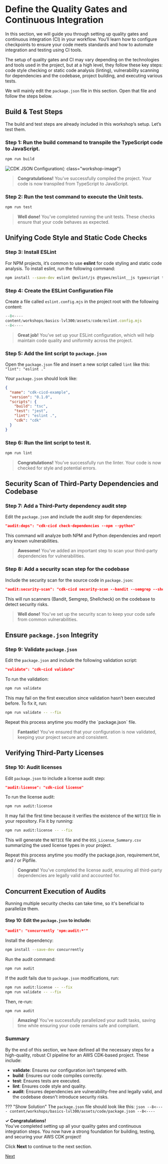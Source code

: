 
# Define the Quality Gates and Continuous Integration

In this section, we will guide you through setting up quality gates and continuous integration (CI) in your workflow. You’ll learn how to configure checkpoints to ensure your code meets standards and how to automate integration and testing using CI tools.

The setup of quality gates and CI may vary depending on the technologies and tools used in the project, but at a high level, they follow these key steps: code style checking or static code analysis (linting), vulnerability scanning for dependencies and the codebase, project building, and executing various tests.

We will mainly edit the `package.json` file in this section. Open that file and follow the steps below.

## Build & Test Steps

The build and test steps are already included in this workshop’s setup. Let’s test them.

### Step 1: Run the build command to transpile the TypeScript code to JavaScript.

```bash
npm run build
```

![CDK JSON Configuration](./assets/02-images/02-01-build.png){: class="workshop-image"}

> **Congratulations!** You’ve successfully compiled the project. Your code is now transpiled from TypeScript to JavaScript.

### Step 2: Run the test command to execute the Unit tests.

```bash
npm run test
```


> **Well done!** You’ve completed running the unit tests. These checks ensure that your code behaves as expected.

## Unifying Code Style and Static Code Checks

### Step 3: Install ESLint

For NPM projects, it’s common to use **eslint** for code styling and static code analysis. To install eslint, run the following command:

```bash
npm install --save-dev eslint @eslint/js @types/eslint__js typescript typescript-eslint @stylistic/eslint-plugin
```

### Step 4: Create the ESLint Configuration File

Create a file called `eslint.config.mjs` in the project root with the following content:

```javascript
--8<----
content/workshops/basics-lvl300/assets/code/eslint.config.mjs
--8<----
```

> **Great job!** You’ve set up your ESLint configuration, which will help maintain code quality and uniformity across the project.

### Step 5: Add the lint script to `package.json`

Open the `package.json` file and insert a new script called `lint` like this: `"lint": "eslint ."`

Your `package.json` should look like:

```json
{
  "name": "cdk-cicd-example",
  "version": "0.1.0",
  "scripts": {
    "build": "tsc",
    "test": "jest",
    "lint": "eslint .",
    "cdk": "cdk"
  }
}
```

### Step 6: Run the lint script to test it.

```bash
npm run lint
```

> **Congratulations!** You’ve successfully run the linter. Your code is now checked for style and potential errors.

## Security Scan of Third-Party Dependencies and Codebase

### Step 7: Add a Third-Party dependency audit step

Edit the `package.json` and include the audit step for dependencies:

```json
"audit:deps": "cdk-cicd check-dependencies --npm --python"
```

This command will analyze both NPM and Python dependencies and report any known vulnerabilities.

> **Awesome!** You’ve added an important step to scan your third-party dependencies for vulnerabilities.

### Step 8: Add a security scan step for the codebase

Include the security scan for the source code in `package.json`:

```json
"audit:security-scan": "cdk-cicd security-scan --bandit --semgrep --shellcheck"
```

This will run scanners (Bandit, Semgrep, Shellcheck) on the codebase to detect security risks.

> **Well done!** You’ve set up the security scan to keep your code safe from common vulnerabilities.

## Ensure `package.json` Integrity

### Step 9: Validate `package.json`

Edit the `package.json` and include the following validation script:

```json
"validate": "cdk-cicd validate"
```

To run the validation:

```bash
npm run validate
```

This may fail on the first execution since validation hasn’t been executed before. To fix it, run:

```bash
npm run validate -- --fix
```

<div class="note">Repeat this process anytime you modify the `package.json` file.</div>

> **Fantastic!** You’ve ensured that your configuration is now validated, keeping your project secure and consistent.

## Verifying Third-Party Licenses

### Step 10: Audit licenses

Edit `package.json` to include a license audit step:

```json
"audit:license": "cdk-cicd license"
```

To run the license audit:

```bash
npm run audit:license
```

It may fail the first time because it verifies the existence of the `NOTICE` file in your repository. Fix it by running:

```bash
npm run audit:license -- --fix
```

This will generate the `NOTICE` file and the `OSS_License_Summary.csv` summarizing the used license types in your project.

<div class="note">Repeat this process anytime you modify the package.json, requirement.txt, and / or Pipfile.</div>

> **Congrats!** You’ve completed the license audit, ensuring all third-party dependencies are legally valid and accounted for.

## Concurrent Execution of Audits

Running multiple security checks can take time, so it's beneficial to parallelize them.

#### Step 10: Edit the `package.json` to include:

```json
"audit": "concurrently 'npm:audit:*'"
```

Install the dependency:

```bash
npm install --save-dev concurrently
```

Run the audit command:

```bash
npm run audit
```

If the audit fails due to `package.json` modifications, run:

```bash
npm run audit:license -- --fix
npm run validate -- --fix
```

Then, re-run:

```bash
npm run audit
```

> **Amazing!** You’ve successfully parallelized your audit tasks, saving time while ensuring your code remains safe and compliant.

### Summary

By the end of this section, we have defined all the necessary steps for a high-quality, robust CI pipeline for an AWS CDK-based project. These include:

- **validate**: Ensures our configuration isn’t tampered with.
- **build**: Ensures our code compiles correctly.
- **test**: Ensures tests are executed.
- **lint**: Ensures code style and quality.
- **audit**: Ensures dependencies are vulnerability-free and legally valid, and the codebase doesn't introduce security risks.


??? "Show Solution"
    The `package.json` file should look like this:
    ```json
    --8<----
    content/workshops/basics-lvl300/assets/code/package.json
    --8<----
    ```


<div class="workshop-congrats-box">
  <strong class="workshop-congrats-title">✓ Congratulations!</strong><br/>
You’ve completed setting up all your quality gates and continuous integration steps. You now have a strong foundation for building, testing, and securing your AWS CDK project!
</div>

Click **Next** to continue to the next section.

<a href="03-create-pipeline.html" class="md-button">Next</a>